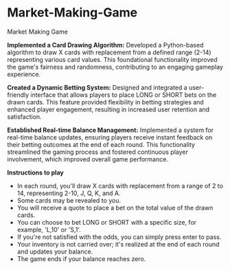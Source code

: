 # Market-Making-Game
Market Making Game

**Implemented a Card Drawing Algorithm:** Developed a Python-based algorithm to draw X cards with replacement from a defined range (2-14) representing various card values. This foundational functionality improved the game's fairness and randomness, contributing to an engaging gameplay experience.

**Created a Dynamic Betting System:** Designed and integrated a user-friendly interface that allows players to place LONG or SHORT bets on the drawn cards. This feature provided flexibility in betting strategies and enhanced player engagement, resulting in increased user retention and satisfaction.

**Established Real-time Balance Management:** Implemented a system for real-time balance updates, ensuring players receive instant feedback on their betting outcomes at the end of each round. This functionality streamlined the gaming process and fostered continuous player involvement, which improved overall game performance.

**Instructions to play**

 - In each round, you'll draw X cards with replacement from a range of 2 to 14, representing 2-10, J, Q, K, and A.
 - Some cards may be revealed to you.
 - You will receive a quote to place a bet on the total value of the drawn cards.
 - You can choose to bet LONG or SHORT with a specific size, for example, 'L,10' or 'S,1'.
 - If you're not satisfied with the odds, you can simply press enter to pass.
 - Your inventory is not carried over; it's realized at the end of each round and updates your balance.
 - The game ends if your balance reaches zero.

